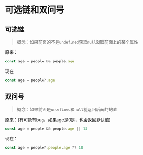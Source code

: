 # 可选链和双问号

## 可选链

> 概念：如果前面的不是`undefined`获取`null`就取前面上的某个属性

原来：

```javascript
const age = people && people.age
```

现在

```javascript
const age = people?.age
```

## 双问号

> 概念：如果前面是`undefined`和`null`就返回后面的的值

原来：(有可能有bug，如果age是0是，也会返回默认值)

```javascript
const age = people && people.age || 18
```

现在：

```javascript
const age = people?.people.age ?? 18
```

